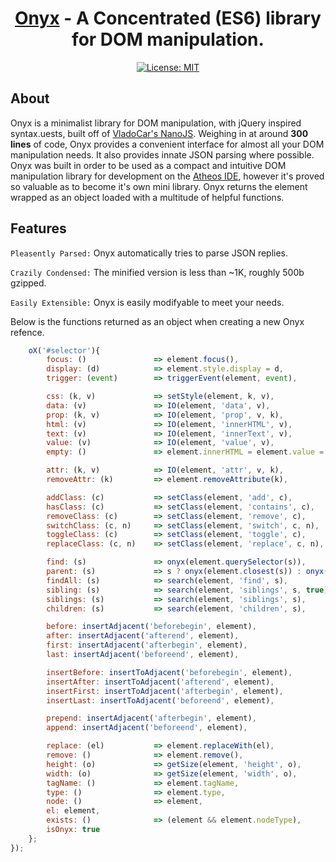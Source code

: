 
<div align="center">
    <h1><a href="https://github.com/hlsiira/Onyx">Onyx</a> - A Concentrated (ES6) library for DOM manipulation.</h1>
</div>

<div align="center">

[![License: MIT](https://img.shields.io/badge/License-MIT-blue.svg)](https://opensource.org/licenses/MIT)

</div>

## About
Onyx is a minimalist library for DOM manipulation, with jQuery inspired syntax.uests, built off of <a href="https://github.com/vladocar/nanoJS">VladoCar's NanoJS</a>. Weighing in at around <b>300 lines</b> of code, Onyx provides a convenient interface for almost all your DOM manipulation needs. It also provides innate JSON parsing where possible. Onyx was built in order to be used as a compact and intuitive DOM manipulation library for development on the <a href="https://www.athos.io/">Atheos IDE</a>, however it's proved so valuable as to become it's own mini library. Onyx returns the element wrapped as an object loaded with a multitude of helpful functions.

## Features
<p><code>Pleasently Parsed:</code> Onyx automatically tries to parse JSON replies.</p>
<p><code>Crazily Condensed:</code> The minified version is less than ~1K, roughly 500b gzipped.</p>
<p><code>Easily Extensible:</code> Onyx is easily modifyable to meet your needs.</p>

Below is the functions returned as an object when creating a new Onyx refence.
```javascript
	oX('#selector'){
		focus: ()               => element.focus(),
		display: (d)            => element.style.display = d,
		trigger: (event)        => triggerEvent(element, event),

		css: (k, v)             => setStyle(element, k, v),
		data: (v)               => IO(element, 'data', v),
		prop: (k, v)            => IO(element, 'prop', v, k),
		html: (v)               => IO(element, 'innerHTML', v),
		text: (v)               => IO(element, 'innerText', v),
		value: (v)              => IO(element, 'value', v),
		empty: ()               => element.innerHTML = element.value = '',

		attr: (k, v)            => IO(element, 'attr', v, k),
		removeAttr: (k)         => element.removeAttribute(k),

		addClass: (c)           => setClass(element, 'add', c),
		hasClass: (c)           => setClass(element, 'contains', c),
		removeClass: (c)        => setClass(element, 'remove', c),
		switchClass: (c, n)     => setClass(element, 'switch', c, n),
		toggleClass: (c)        => setClass(element, 'toggle', c),
		replaceClass: (c, n)    => setClass(element, 'replace', c, n),

		find: (s)               => onyx(element.querySelector(s)),
		parent: (s)             => s ? onyx(element.closest(s)) : onyx(element.parentElement),
		findAll: (s)            => search(element, 'find', s),
		sibling: (s)            => search(element, 'siblings', s, true),
		siblings: (s)           => search(element, 'siblings', s),
		children: (s)           => search(element, 'children', s),

		before: insertAdjacent('beforebegin', element),
		after: insertAdjacent('afterend', element),
		first: insertAdjacent('afterbegin', element),
		last: insertAdjacent('beforeend', element),

		insertBefore: insertToAdjacent('beforebegin', element),
		insertAfter: insertToAdjacent('afterend', element),
		insertFirst: insertToAdjacent('afterbegin', element),
		insertLast: insertToAdjacent('beforeend', element),

		prepend: insertAdjacent('afterbegin', element),
		append: insertAdjacent('beforeend', element),

		replace: (el)           => element.replaceWith(el),
		remove: ()              => element.remove(),
		height: (o)             => getSize(element, 'height', o),
		width: (o)              => getSize(element, 'width', o),
		tagName: ()             => element.tagName,
		type: ()                => element.type,
		node: ()                => element,
		el: element,
		exists: ()              => (element && element.nodeType),
		isOnyx: true
	};
});
```